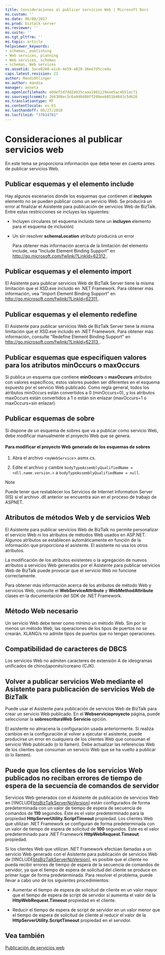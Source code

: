 ```yaml
---
title: Consideraciones al publicar servicios Web | Microsoft Docs
ms.custom: ''
ms.date: 06/08/2017
ms.prod: biztalk-server
ms.reviewer: ''
ms.suite: ''
ms.tgt_pltfrm: ''
ms.topic: article
helpviewer_keywords:
- schemas, publishing
- Web services, planning
- Web services, schemas
- schemas, Web services
ms.assetid: 3ace0260-a1cb-4e59-a820-36ee7d5cceda
caps.latest.revision: 21
author: MandiOhlinger
ms.author: mandia
manager: anneta
ms.openlocfilehash: eb9ef5d7dd2e035caaa1981129eae5ac4b51ac71
ms.sourcegitcommit: 266308ec5c6a9d8d80ff298ee6051b4843c5d626
ms.translationtype: MT
ms.contentlocale: es-ES
ms.lasthandoff: 06/27/2018
ms.locfileid: "37014781"
---
```

# <a name="considerations-when-publishing-web-services"></a>Consideraciones al publicar servicios web
En este tema se proporciona información que debe tener en cuenta antes de publicar servicios Web.  
  
## <a name="publishing-schemas-and-the-include-element"></a>Publicar esquemas y el elemento include  
 Hay algunos escenarios donde los esquemas que contienen el **incluyen** elemento no se pueden publicar como un servicio Web. Se producirá un error al finalizar el Asistente para publicación de servicios Web de BizTalk. Entre estas restricciones se incluyes las siguientes:  
  
- Incluyen circulares (el esquema incluido tiene un **incluyen** elemento para el esquema de inclusión)  
  
- Un sin resolver **schemaLocation** atributo producirá un error  
  
  Para obtener más información acerca de la limitación del elemento include, vea "Include Element Binding Support" en [ http://go.microsoft.com/fwlink/?LinkId=62312 ](http://go.microsoft.com/fwlink/?LinkId=62312).  
  
## <a name="publishing-schemas-and-the-import-element"></a>Publicar esquemas y el elemento import  
 El Asistente para publicar servicios Web de BizTalk Server tiene la misma limitación que el XSD.exe incluido en .NET Framework. Para obtener más información, vea "Import Element Binding Support" en [ http://go.microsoft.com/fwlink/?LinkId=62311 ](http://go.microsoft.com/fwlink/?LinkId=62311).  
  
## <a name="publishing-schemas-and-the-redefine-element"></a>Publicar esquemas y el elemento redefine  
 El Asistente para publicar servicios Web de BizTalk Server tiene la misma limitación que el XSD.exe incluido en .NET Framework. Para obtener más información, consulte "Redefine Element Binding Support" en [ http://go.microsoft.com/fwlink/?LinkId=62313 ](http://go.microsoft.com/fwlink/?LinkId=62313).  
  
## <a name="publishing-schemas-that-specify-values-for-minoccurs-or-maxoccurs-attributes"></a>Publicar esquemas que especifiquen valores para los atributos minOccurs o maxOccurs  
 Si publica un esquema que contiene **minOccurs** o **maxOccurs** atributos con valores específicos, estos valores pueden ser diferentes en el esquema expuesto por el servicio Web publicado. Como regla general, todos los atributos minOccurs están convertidos a 0 (minOccurs=0), y los atributos maxOccurs están convertidos a 1 o están sin enlazar (maxOccurs=1 o maxOccurs=sin enlazar).  
  
## <a name="publishing-envelope-schemas"></a>Publicar esquemas de sobre  
 Si dispone de un esquema de sobres que va a publicar como servicio Web, debe modificar manualmente el proyecto Web que se genera.  
  
#### <a name="to-modify-the-generated-web-project-for-envelope-schemas"></a>Para modificar el proyecto Web generado de los esquemas de sobres  
  
1.  Abra el archivo <`myWebService`>.asmx.cs.  
  
2.  Edite el archivo y cambie `bodyTypeAssemblyQualifiedName = <dll.name.version.>` a `bodyTypeAssemblyQualifiedName = null`.  
  
> [!NOTE]
>  Puede tener que restablecer los Servicios de Internet Information Server (IIS) si el archivo .dll anterior se encuentra aún en el proceso de trabajo de ASPNET.  
  
## <a name="web-service-and-web-method-attributes"></a>Atributos de métodos Web y de servicios Web  
 El Asistente para publicar servicios Web de BizTalk no permite personalizar el servicio Web ni los atributos de métodos Web usados en ASP.NET. Algunos atributos se establecen automáticamente en función de la información que proporciona el asistente. El asistente no usa los otros atributos.  
  
 La modificación de los atributos existentes o la agregación de nuevos atributos a servicios Web generados por el Asistente para publicar servicios Web de BizTalk puede provocar que el servicio Web no funcione correctamente.  
  
 Para obtener más información acerca de los atributos de método Web y servicios Web, consulte el **WebServiceAttribute** y **WebMethodAttribute** clases en la documentación del SDK de .NET Framework.  
  
## <a name="web-method-required"></a>Método Web necesario  
 Un servicio Web debe tener como mínimo un método Web. Sin por lo menos un método Web, las operaciones de los tipos de puertos no se crearán. XLANG/s no admite tipos de puertos que no tengan operaciones.  
  
## <a name="dbcs-character-support"></a>Compatibilidad de caracteres de DBCS  
 Los servicios Web no admiten caracteres de extensión A de ideogramas unificados de chino/japonés/coreano (CJK).  
  
## <a name="republishing-web-services-using-the-biztalk-web-services-publishing-wizard"></a>Volver a publicar servicios Web mediante el Asistente para publicación de servicios Web de BizTalk  
 Puede usar el Asistente para publicación de servicios Web de BizTalk para crear un servicio Web publicado. En el **Web**<strong>servicio</strong>**proyecto** página, puede seleccionar la **sobrescritura**<strong>Web</strong> **Servicio** opción.  
  
 El asistente no almacena la configuración usada anteriormente. Si realiza cambios en la configuración al volver a ejecutar el asistente, puede producirse un error en cualquiera de los clientes Web que consuman el servicio Web publicado (o lo llamen). Debe actualizar las referencias Web de los clientes que consuman un servicio Web que se ha vuelto a publicar (o lo llamen).  
  
## <a name="clients-of-published-web-services-may-not-receive-server-script-timeout-errors"></a>Puede que los clientes de los servicios Web publicados no reciban errores de tiempo de espera de la secuencia de comandos de servidor  
 Servicios Web generados con el Asistente de publicación de servicios Web en [!INCLUDE[btsBizTalkServerNoVersion](../includes/btsbiztalkservernoversion-md.md)] están configurados de forma predeterminada con un valor de tiempo de espera de secuencia de comandos de **110** segundos. Éste es el valor predeterminado para la propiedad **HttpServerUtility.ScriptTimeout** propiedad. Los clientes Web que utilizan .NET Framework se configuran de forma predeterminada con un valor de tiempo de espera de solicitud de **100** segundos. Este es el valor predeterminado para .NET Framework **HttpWebRequest.Timeout** propiedad.  
  
 Si los clientes Web que utilizan .NET Framework efectúan llamadas a un servicio Web generado con el Asistente para publicación de servicios Web de [!INCLUDE[btsBizTalkServerNoVersion](../includes/btsbiztalkservernoversion-md.md)], es posible que el cliente no pueda recibir errores de tiempo de espera de la secuencia de comandos de servidor, ya que el tiempo de espera de solicitud del cliente se produce en primer lugar de forma predeterminada. Para resolver el problema, puede llevar a cabo uno de los siguientes procedimientos:  
  
-   Aumentar el tiempo de espera de solicitud de cliente en un valor mayor que el tiempo de espera de script de servidor si aumenta el valor de la **HttpWebRequest.Timeout** propiedad en el cliente.  
  
-   Reducir el tiempo de espera de script de servidor en un valor menor que el tiempo de espera de solicitud de cliente al reducir el valor de la **HttpServerUtility.ScriptTimeout** propiedad en el servidor.  
  
## <a name="see-also"></a>Vea también  
 [Publicación de servicios web](../core/publishing-web-services.md)